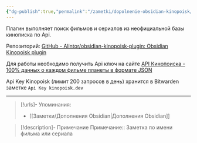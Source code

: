 ```yaml
---
{"dg-publish":true,"permalink":"/zametki/dopolnenie-obsidian-kinopoisk/","created":"2024-07-09 14:25","updated":"2024-10-09T19:51:07+03:00"}
---
```


Плагин выполняет поиск фильмов и сериалов из неофициальной базы кинописка по Api. 

Репозиторий: [GitHub - Alintor/obsidian-kinopoisk-plugin: Obsidian Kinopoisk plugin](https://github.com/Alintor/obsidian-kinopoisk-plugin)

Для работы необходимо получить Api ключ на сайте [API Кинопоиска - 100% данных о каждом фильме планеты в формате JSON](https://kinopoisk.dev/)

Api Key Kinopoisk (лимит 200 запросов в день) хранится в Bitwarden заметке `Api Key kinopoisk.dev`

---
> [!urls]- Упоминания:
> - [[Заметки/Дополнения Obsidian\|Дополнения Obsidian]]

> [!description]- Примечание
> Примечание:: Заметка по имени фильма или сериала